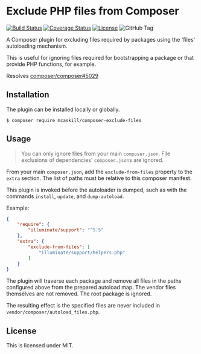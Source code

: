 # Exclude PHP files from Composer

[![Build Status][travis-badge]][travis-ci.org]
[![Coverage Status][coveralls-badge]][coveralls.io]
[![License][license-badge]][packagist.org]
![GitHub Tag][release-badge]

A Composer plugin for excluding files required by packages using the 'files' autoloading mechanism.

This is useful for ignoring files required for bootstrapping a package or that provide PHP functions, for example.

Resolves [composer/composer#5029](//github.com/composer/composer/issues/5029)

## Installation

The plugin can be installed locally or globally.

```console
$ composer require mcaskill/composer-exclude-files
```

## Usage

> You can only ignore files from your main `composer.json`.
> File exclusions of dependencies' `composer.json`s are ignored.

From your main `composer.json`, add the `exclude-from-files` property to the `extra` section.
The list of paths must be relative to this composer manifest.

This plugin is invoked before the autoloader is dumped, such as with the commands `install`, `update`, and `dump-autoload`.

Example:

```json
{
    "require": {
        "illuminate/support": "^5.5"
    },
    "extra": {
        "exclude-from-files": [
            "illuminate/support/helpers.php"
        ]
    }
}
```

The plugin will traverse each package and remove all files in the paths configured above from the prepared autoload map. The vendor files themselves are not removed. The root package is ignored.

The resulting effect is the specified files are never included in `vendor/composer/autoload_files.php`.

## License

This is licensed under MIT.

[travis-badge]:    https://travis-ci.org/mcaskill/composer-plugin-exclude-files.svg?branch=master
[coveralls-badge]: https://coveralls.io/repos/github/mcaskill/composer-plugin-exclude-files/badge.svg?branch=master
[license-badge]:   https://poser.pugx.org/mcaskill/composer-exclude-files/license
[release-badge]:   https://img.shields.io/github/tag/mcaskill/composer-plugin-exclude-files.svg

[travis-ci.org]:   https://travis-ci.org/mcaskill/composer-plugin-exclude-files
[coveralls.io]:    https://coveralls.io/github/mcaskill/composer-plugin-exclude-files?branch=master
[packagist.org]:   https://packagist.org/packages/mcaskill/composer-exclude-files
